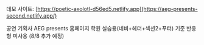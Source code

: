 데모 사이트: [https://poetic-axolotl-d56ed5.netlify.app](https://aeg-presents-second.netlify.app/)

공연 기획사 AEG presents 홈페이지
학원 실습용(네비+헤더+섹션2+푸터) 기준
반응형 미사용 (8/8 추가 예정)

